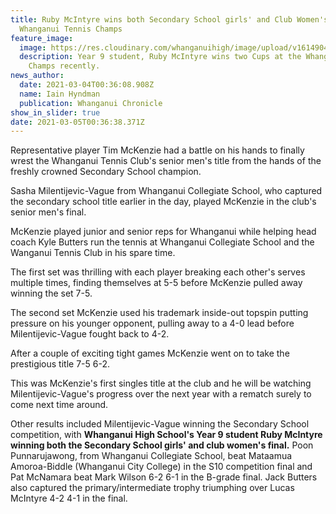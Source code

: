 ```yaml
---
title: Ruby McIntyre wins both Secondary School girls' and Club Women's Final at
  Whanganui Tennis Champs
feature_image:
  image: https://res.cloudinary.com/whanganuihigh/image/upload/v1614904628/News/Ruby_McIntyre_1.jpg
  description: Year 9 student, Ruby McIntyre wins two Cups at the Whanganui Tennis
    Champs recently.
news_author:
  date: 2021-03-04T00:36:08.908Z
  name: Iain Hyndman
  publication: Whanganui Chronicle
show_in_slider: true
date: 2021-03-05T00:36:38.371Z
---
```

Representative player Tim McKenzie had a battle on his hands to finally wrest the Whanganui Tennis Club's senior men's title from the hands of the freshly crowned Secondary School champion.

Sasha Milentijevic-Vague from Whanganui Collegiate School, who captured the secondary school title earlier in the day, played McKenzie in the club's senior men's final.

McKenzie played junior and senior reps for Whanganui while helping head coach Kyle Butters run the tennis at Whanganui Collegiate School and the Wanganui Tennis Club in his spare time.

The first set was thrilling with each player breaking each other's serves multiple times, finding themselves at 5-5 before McKenzie pulled away winning the set 7-5.

The second set McKenzie used his trademark inside-out topspin putting pressure on his younger opponent, pulling away to a 4-0 lead before Milentijevic-Vague fought back to 4-2.

After a couple of exciting tight games McKenzie went on to take the prestigious title 7-5 6-2.

This was McKenzie's first singles title at the club and he will be watching Milentijevic-Vague's progress over the next year with a rematch surely to come next time around.

Other results included Milentijevic-Vague winning the Secondary School competition, with **Whanganui High School's Year 9 student Ruby McIntyre winning both the Secondary School girls' and club women's final.** Poon Punnarujawong, from Whanganui Collegiate School, beat Mataamua Amoroa-Biddle (Whanganui City College) in the S10 competition final and Pat McNamara beat Mark Wilson 6-2 6-1 in the B-grade final. Jack Butters also captured the primary/intermediate trophy triumphing over Lucas McIntyre 4-2 4-1 in the final.